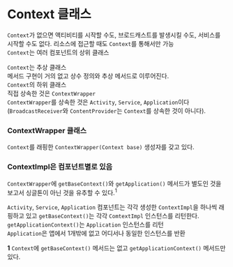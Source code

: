 # Context 클래스
`Context`가 없으면 액티비티를 시작할 수도, 브로드캐스트를 발생시킬 수도, 서비스를 시작할 수도 없다. 리소스에 접근할 때도 `Context`를 통해서만 가능  
`Context`는 여러 컴포넌트의 상위 클래스

`Context`는 추상 클래스  
메서드 구현이 거의 없고 상수 정의와 추상 메서드로 이루어진다.  
`Context`의 하위 클래스  
직접 상속한 것은 `ContextWrapper`  
`ContextWrapper`를 상속한 것은 `Activity`, `Service`, `Application`이다(`BroadcastReceiver`와 `ContentProvider`는 `Context`를 상속한 것이 아니다).

### ContextWrapper 클래스
`Context`를 래핑한 `ContextWrapper(Context base)` 생성자를 갖고 있다.

### ContextImpl은 컴포넌트별로 있음
`ContextWrapper`에 `getBaseContext()`와 `getApplication()` 메서드가 별도인 것을 보고서 싱글톤이 아닌 것을 유추할 수 있다.<sup>1</sup>

`Activity`, `Service`, `Application` 컴포넌트는 각각 생성한 `ContextImpl`을 하나씩 래핑하고 있고 `getBaseContext()`는 각각 `ComtextImpl` 인스턴스를 리턴한다. `getApplicationContext()`는 `Application` 인스턴스를 리턴  
`Application`은 앱에서 1개밖에 없고 어디서나 동일한 인스턴스를 반환

**1** `Context`에 `getBaseContext()` 메서드는 없고 `getApplicationContext()` 메서드만 있다.
